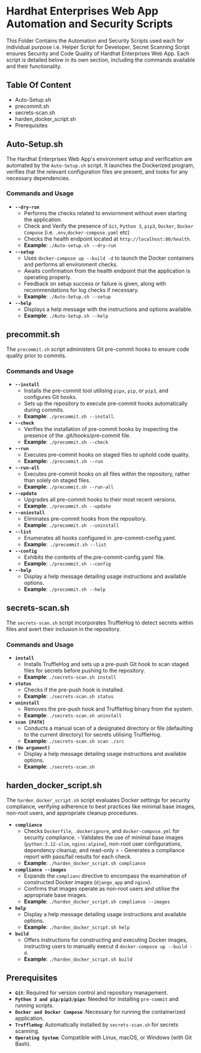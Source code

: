 # Hardhat Enterprises Web App Automation and Security Scripts

This Folder Contains the Automation and Security Scripts used each for individual purpose i.e. Helper Script for Developer, Secret Scanning Script ensures Security and Code Quality of Hardhat Enterprises Web App. Each script is detailed below in its own section, including the commands available and their functionality.

## Table Of Content
- Auto-Setup.sh
- precommit.sh
- secrets-scan.sh
- harden_docker_script.sh
- Prerequisites

## Auto-Setup.sh

The Hardhat Enterprises Web App's environment setup and verification are automated by the `Auto-Setup.sh` script. It launches the Dockerized program, verifies that the relevant configuration files are present, and looks for any necessary dependencies.

### Commands and Usage

- **`--dry-run`**
  - Performs the checks related to enviornment without even starting the application.
  - Check and Verify the presence of `Git`, `Python 3`, `pip3`, `Docker`, `Docker Compose` (i.e. `.env`,`docker-compose.yaml` etc)
  - Checks the health endpoint located at `http://localhost:80/health`.
  - **Example**: `./Auto-setup.sh --dry-run`
- **`--setup`**
  - Uses `docker-compose up --build -d` to launch the Docker containers and performs all environment checks.
  - Awaits confirmation from the health endpoint that the application is operating properly.
  - Feedback on setup success or failure is given, along with recommendations for log checks if necessary.
  - **Example**: `./Auto-Setup.sh --setup`
- **`--help`**
  -  Displays a help message with the instructions and options available.
  - **Example**: `./Auto-Setup.sh --help`

## precommit.sh
The `precommit.sh` script administers Git pre-commit hooks to ensure code quality prior to commits.

### Commands and Usage
- **`--install`**
   - Installs the pre-commit tool utilising `pipx`, `pip`, or `pip3`, and configures Git hooks.
   - Sets up the repository to execute pre-commit hooks automatically during commits.
   - **Example**: `./precommit.sh --install`.
- **`--check`**
   - Verifies the installation of pre-commit hooks by inspecting the presence of the .git/hooks/pre-commit file.
   - **Example**: `./precommit.sh --check`
- **`--run`**
   - Executes pre-commit hooks on staged files to uphold code quality.
   - **Example:** `./precommit.sh --run`
- **`--run-all`**
   - Executes pre-commit hooks on all files within the repository, rather than solely on staged files.
   - **Example**: `./precommit.sh --run-all`
- **`--update`**
   - Upgrades all pre-commit hooks to their most recent versions.
   - **Example**: `./precommit.sh --update`
- **`--uninstall`**
   - Eliminates pre-commit hooks from the repository.
   - **Example**: `./precommit.sh --uninstall`
- **`--list`**
   - Enumerates all hooks configured in .pre-commit-config.yaml.
   - **Example**: ⁠ `./precommit.sh --list`
- **`--config`**
   - Exhibits the contents of the.pre-commit-config.yaml ⁠ file.
   - **Example**: `./precommit.sh --config`
- **`--help`**
   - Display a help message detailing usage instructions and available options.
   - **Example**: `./precommit.sh --help`

## secrets-scan.sh
The `secrets-scan.sh` script incorporates TruffleHog to detect secrets within files and avert their inclusion in the repository.

### Commands and Usage
- **`install`**
  - Installs TruffleHog and sets up a pre-push Git hook to scan staged files for secrets before pushing to the repository.
  - **Example**: `./secrets-scan.sh install`
- **`status`**
  - Checks if the pre-push hook is installed.
  - **Example**: `./secrets-scan.sh status`
- **`uninstall`**
  - Removes the pre-push hook and TruffleHog binary from the system.
  - **Example**: `./secrets-scan.sh uninstall`
- **`scan [PATH]`**
  - Conducts a manual scan of a designated directory or file (defaulting to the current directory) for secrets utilising TruffleHog.
  - **Example**: `./secrets-scan.sh scan ./src`
- **`(No argument)`**
  - Display a help message detailing usage instructions and available options.
  - **Example**: `./secrets-scan.sh`

## harden_docker_script.sh
The `harden_docker_script.sh` script evaluates Docker settings for security compliance, verifying adherence to best practices like minimal base images, non-root users, and appropriate cleanup procedures.

- **`compliance`** 
  - Checks `Dockerfile`, `.dockerignore`, and `docker-compose.yml` for security compliance.                                                           - Validates the use of minimal base images (`python:3.12-slim`, `nginx:alpine`), non-root user configurations, dependency cleanup, and read-only >  - Generates a compliance report with pass/fail results for each check.
  - **Example**: `./harden_docker_script.sh compliance`
- **`compliance --images`**
  - Expands the `complianc` directive to encompass the examination of constructed Docker images (`django_app` and `nginx`).
  - Confirms that images operate as non-root users and utilise the appropriate base images.
  - **Example**: `./harden_docker_script.sh compliance --images`
- **`help`**
  - Display a help message detailing usage instructions and available options.
  - **Example**: `./harden_docker_script.sh help`
- **`build`**
  - Offers instructions for constructing and executing Docker images, instructing users to manually execut d `docker-compose up --build -d`.
  - **Example**: `./harden_docker_script.sh build`

## Prerequisites
- **`Git`**: Required for version control and repository management.
- **`Python 3 and pip/pip3/pipx`**: Needed for installing `pre-commit` and running scripts.
- **`Docker and Docker Compose`**: Necessary for running the containerized application.
- **`TruffleHog`**: Automatically installed by `secrets-scan.sh` for secrets scanning.
- **`Operating System`**: Compatible with Linux, macOS, or Windows (with Git Bash).
